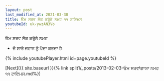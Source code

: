 ```yaml
---
layout: post
last_modified_at: 2021-03-30
title: ਓਮ ਸਰਵ ਲੋਕ ਕਰੁੱਠੇ ਨਮਹ ੧੧ ਟਾਇਮਸ
youtubeId: uk-ywzAN3Vo
---
```

 
 
 ਓਮ ਸਰਵ ਲੋਕ ਕਰੁੱਠੇ ਨਮਹ  
 
 -  ਜੋ ਸਾਰੇ ਜਹਾਨ ਨੂੰ ਪੈਦਾ ਕਰਦਾ ਹੈ 
 
  
 
  
 
 
 
 
 
 


{% include youtubePlayer.html id=page.youtubeId %}
 
[Next]({{ site.baseurl }}{% link  split1/_posts/2013-02-03-ਓਮ ਸਰਵਾਂਗਾਯਾ ਨਮਹ ੧੧ ਟਾਇਮਸ.md%})
 
